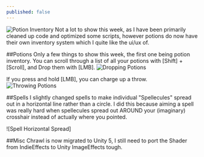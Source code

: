 ```yaml
---
published: false
---
```


![Potion Inventory]()
Not a lot to show this week, as I have been primarily cleaned up code and optimized some scripts, however potions do now have their own inventory system which I quite like the ui/ux of.

<!--excerpt-->

##Potions
Only a few things to show this week, the first one being potion inventory. You can scroll through a list of all your potions with [Shift] + [Scroll], and Drop them with [LMB]. 
![Dropping Potions]()

If you press and hold [LMB], you can charge up a throw.
![Throwing Potions]()


##Spells
I slightly changed spells to make individual "Spellecules" spread out in a horizontal line rather than a circle. I did this because aiming a spell was really hard when spellecules spread out AROUND your (imaginary) crosshair instead of actually where you pointed. 

![Spell Horizontal Spread]

##Misc
Chrawl is now migrated to Unity 5, I still need to port the Shader from IndieEffects to Unity ImageEffects tough.